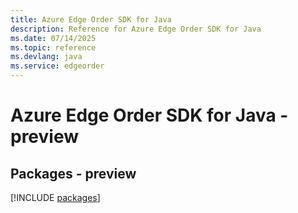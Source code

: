```yaml
---
title: Azure Edge Order SDK for Java
description: Reference for Azure Edge Order SDK for Java
ms.date: 07/14/2025
ms.topic: reference
ms.devlang: java
ms.service: edgeorder
---
```

# Azure Edge Order SDK for Java - preview
## Packages - preview
[!INCLUDE [packages](edge-order-index.md)]
